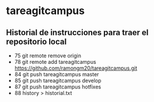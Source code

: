 # tareagitcampus

## Historial de instrucciones para traer el repositorio local

- 75  git remote remove origin
- 78  git remote add tareagitcampus https://github.com/ramongm20/tareagitcampus.git
- 84  git push tareagitcampus master 
- 85  git push tareagitcampus develop 
- 87  git push tareagitcampus hotfixes 
- 88  history > historial.txt
